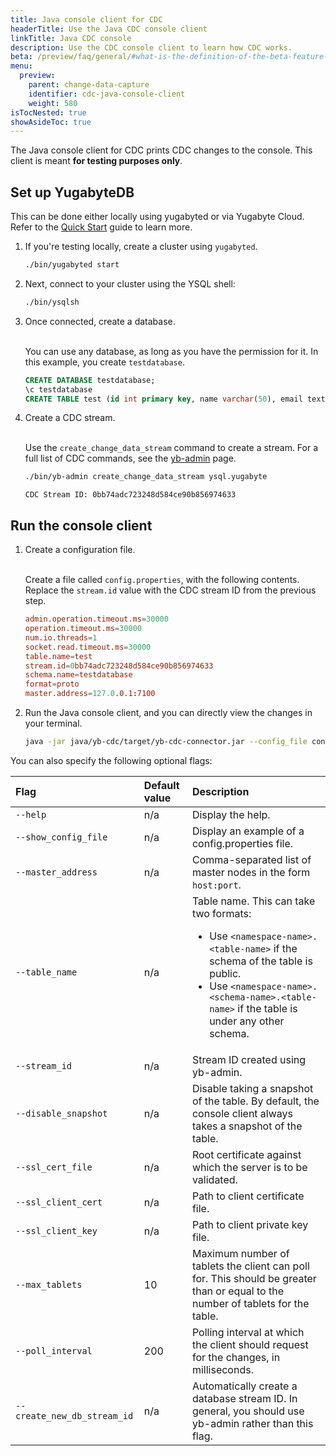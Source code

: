 ```yaml
---
title: Java console client for CDC
headerTitle: Use the Java CDC console client
linkTitle: Java CDC console
description: Use the CDC console client to learn how CDC works.
beta: /preview/faq/general/#what-is-the-definition-of-the-beta-feature-tag
menu:
  preview:
    parent: change-data-capture
    identifier: cdc-java-console-client
    weight: 580
isTocNested: true
showAsideToc: true
---
```


The Java console client for CDC prints CDC changes to the console. This client is meant **for testing purposes only**.

## Set up YugabyteDB

This can be done either locally using yugabyted or via Yugabyte Cloud. Refer to the [Quick Start](../../../quick-start/) guide to learn more.

1. If you're testing locally, create a cluster using `yugabyted`.

    ```sh
    ./bin/yugabyted start
    ```

1. Next, connect to your cluster using the YSQL shell:

    ```sh
    ./bin/ysqlsh
    ```

1. Once connected, create a database.

    \
    You can use any database, as long as you have the permission for it. In this example, you create `testdatabase`.

    ```sql
    CREATE DATABASE testdatabase;
    \c testdatabase
    CREATE TABLE test (id int primary key, name varchar(50), email text);
    ```

1. Create a CDC stream.

    \
    Use the `create_change_data_stream` command to create a stream. For a full list of CDC commands, see the [yb-admin](../../../admin/yb-admin/#change-data-capture-cdc-commands) page.

    ```sh
    ./bin/yb-admin create_change_data_stream ysql.yugabyte
    ```

    ```output
    CDC Stream ID: 0bb74adc723248d584ce90b856974633
    ```

## Run the console client

1. Create a configuration file.

    \
    Create a file called `config.properties`, with the following contents. Replace the `stream.id` value with the CDC stream ID from the previous step.

    ```conf
    admin.operation.timeout.ms=30000
    operation.timeout.ms=30000
    num.io.threads=1
    socket.read.timeout.ms=30000
    table.name=test
    stream.id=0bb74adc723248d584ce90b856974633
    schema.name=testdatabase
    format=proto
    master.address=127.0.0.1:7100
    ```

1. Run the Java console client, and you can directly view the changes in your terminal.

    ```bash
    java -jar java/yb-cdc/target/yb-cdc-connector.jar --config_file config.properties
    ```

You can also specify the following optional flags:

| Flag | Default value | Description |
| :--- | :------------ | :---------- |
| `--help` | n/a | Display the help. |
| `--show_config_file` | n/a | Display an example of a config.properties file. |
| `--master_address` | n/a | Comma-separated list of master nodes in the form `host:port`. |
| `--table_name` | n/a | Table name. This can take two formats:<ul><li>Use `<namespace-name>.<table-name>` if the schema of the table is public. <li>Use `<namespace-name>.<schema-name>.<table-name>` if the table is under any other schema.</ul>|
| `--stream_id` | n/a | Stream ID created using yb-admin. |
| `--disable_snapshot` | n/a | Disable taking a snapshot of the table. By default, the console client always takes a snapshot of the table. |
| `--ssl_cert_file` | n/a | Root certificate against which the server is to be validated. |
| `--ssl_client_cert` | n/a | Path to client certificate file. |
| `--ssl_client_key` | n/a | Path to client private key file. |
| `--max_tablets` | 10 | Maximum number of tablets the client can poll for. This should be greater than or equal to the number of tablets for the table. |
| `--poll_interval` | 200 | Polling interval at which the client should request for the changes, in milliseconds. |
| `--create_new_db_stream_id` | n/a | Automatically create a database stream ID. In general, you should use yb-admin rather than this flag. |

